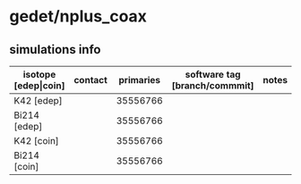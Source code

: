 # gedet/nplus_coax

## simulations info

| isotope \[edep\|coin\] | contact   | primaries | software tag \[branch/commmit\]  | notes            |
| ---------------------- | --------- | --------- | :------------------------------: | ---------------- |
|  K42 \[edep\]          |           | 35556766          |                                  |                  |
|  Bi214 \[edep\]        |           | 35556766          |                                  |                  |
|  K42 \[coin\]          |           | 35556766          |                                  |                  |
|  Bi214 \[coin\]        |           | 35556766          |                                  |                  |
